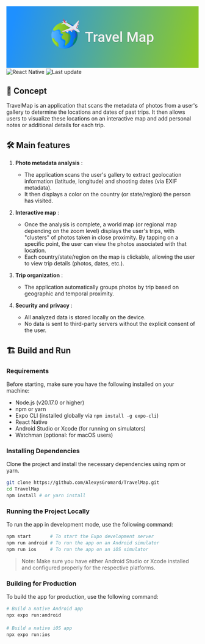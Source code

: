 <img src="./docs/github-banner.png" alt="TravelMap banner" align="center" />
<div>
   <img src="https://img.shields.io/badge/Language-React%20Native-blue" alt="React Native" align="center" />
   <img src="https://img.shields.io/github/last-commit/AlexysGromard/TravelMap" alt="Last update" align="center" />
</div>

## 📑 Concept
TravelMap is an application that scans the metadata of photos from a user's gallery to determine the locations and dates of past trips. It then allows users to visualize these locations on an interactive map and add personal notes or additional details for each trip.



## 🛠 Main features

1. **Photo metadata analysis** :
   - The application scans the user's gallery to extract geolocation information (latitude, longitude) and shooting dates (via EXIF metadata).
   - It then displays a color on the country (or state/region) the person has visited.

2. **Interactive map** :
   - Once the analysis is complete, a world map (or regional map depending on the zoom level) displays the user's trips, with "clusters" of photos taken in close proximity. By tapping on a specific point, the user can view the photos associated with that location.
   - Each country/state/region on the map is clickable, allowing the user to view trip details (photos, dates, etc.).

3. **Trip organization** :
   - The application automatically groups photos by trip based on geographic and temporal proximity.

4. **Security and privacy** :
   - All analyzed data is stored locally on the device.
   - No data is sent to third-party servers without the explicit consent of the user.

## 🏗️ Build and Run
### Requirements
Before starting, make sure you have the following installed on your machine:
- Node.js (v20.17.0 or higher)
- npm or yarn
- Expo CLI (installed globally via `npm install -g expo-cli`)
- React Native
- Android Studio or Xcode (for running on simulators)
- Watchman (optional: for macOS users)

### Installing Dependencies
Clone the project and install the necessary dependencies using npm or yarn.
```bash
git clone https://github.com/AlexysGromard/TravelMap.git
cd TravelMap
npm install # or yarn install
```

### Running the Project Locally
To run the app in development mode, use the following command:
```bash
npm start       # To start the Expo development server
npm run android # To run the app on an Android simulator
npm run ios     # To run the app on an iOS simulator
```
> Note: Make sure you have either Android Studio or Xcode installed and configured properly for the respective platforms.

### Building for Production
To build the app for production, use the following command:
```bash
# Build a native Android app
npx expo run:android

# Build a native iOS app
npx expo run:ios
```
